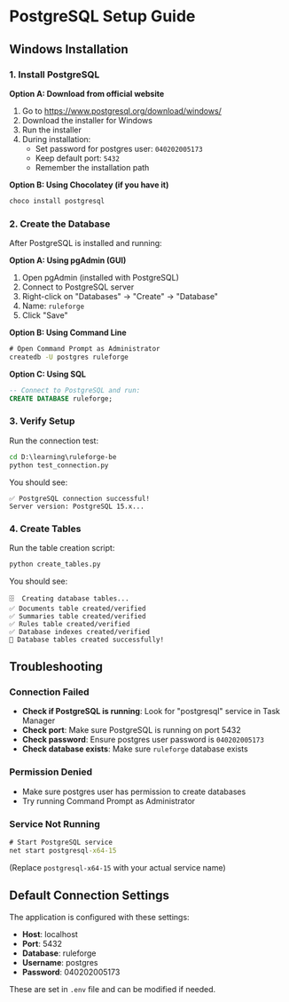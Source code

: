 # PostgreSQL Setup Guide

## Windows Installation

### 1. Install PostgreSQL

**Option A: Download from official website**
1. Go to https://www.postgresql.org/download/windows/
2. Download the installer for Windows
3. Run the installer
4. During installation:
   - Set password for postgres user: `040202005173`
   - Keep default port: `5432`
   - Remember the installation path

**Option B: Using Chocolatey (if you have it)**
```powershell
choco install postgresql
```

### 2. Create the Database

After PostgreSQL is installed and running:

**Option A: Using pgAdmin (GUI)**
1. Open pgAdmin (installed with PostgreSQL)
2. Connect to PostgreSQL server
3. Right-click on "Databases" → "Create" → "Database"
4. Name: `ruleforge`
5. Click "Save"

**Option B: Using Command Line**
```cmd
# Open Command Prompt as Administrator
createdb -U postgres ruleforge
```

**Option C: Using SQL**
```sql
-- Connect to PostgreSQL and run:
CREATE DATABASE ruleforge;
```

### 3. Verify Setup

Run the connection test:
```cmd
cd D:\learning\ruleforge-be
python test_connection.py
```

You should see:
```
✅ PostgreSQL connection successful!
Server version: PostgreSQL 15.x...
```

### 4. Create Tables

Run the table creation script:
```cmd
python create_tables.py
```

You should see:
```
🗄️  Creating database tables...
✅ Documents table created/verified
✅ Summaries table created/verified  
✅ Rules table created/verified
✅ Database indexes created/verified
🎉 Database tables created successfully!
```

## Troubleshooting

### Connection Failed
- **Check if PostgreSQL is running**: Look for "postgresql" service in Task Manager
- **Check port**: Make sure PostgreSQL is running on port 5432
- **Check password**: Ensure postgres user password is `040202005173`
- **Check database exists**: Make sure `ruleforge` database exists

### Permission Denied
- Make sure postgres user has permission to create databases
- Try running Command Prompt as Administrator

### Service Not Running
```cmd
# Start PostgreSQL service
net start postgresql-x64-15
```
(Replace `postgresql-x64-15` with your actual service name)

## Default Connection Settings

The application is configured with these settings:
- **Host**: localhost
- **Port**: 5432
- **Database**: ruleforge
- **Username**: postgres
- **Password**: 040202005173

These are set in `.env` file and can be modified if needed.